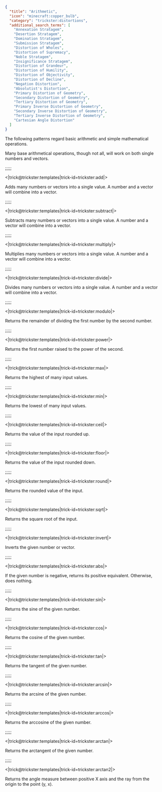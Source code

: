 ```json
{
  "title": "Arithmetic",
  "icon": "minecraft:copper_bulb",
  "category": "trickster:distortions",
  "additional_search_terms": [
    "Annexation Stratagem",
    "Desertion Stratagem",
    "Domination Stratagem",
    "Submission Stratagem",
    "Distortion of Wholes",
    "Distortion of Supremacy",
    "Noble Stratagem",
    "Insignificance Stratagem",
    "Distortion of Grandeur",
    "Distortion of Humility",
    "Distortion of Objectivity",
    "Distortion of Decline",
    "Negation Distortion",
    "Absolutist's Distortion",
    "Primary Distortion of Geometry",
    "Secondary Distortion of Geometry",
    "Tertiary Distortion of Geometry",
    "Primary Inverse Distortion of Geometry",
    "Secondary Inverse Distortion of Geometry",
    "Tertiary Inverse Distortion of Geometry",
    "Cartesian Angle Distortion"
  ]
}
```

The following patterns regard basic arithmetic and simple mathematical operations.


Many base arithmetical operations, though not all, will work on both single numbers and vectors.

;;;;;

<|trick@trickster:templates|trick-id=trickster:add|>

Adds many numbers or vectors into a single value. 
A number and a vector will combine into a vector.

;;;;;

<|trick@trickster:templates|trick-id=trickster:subtract|>

Subtracts many numbers or vectors into a single value.
A number and a vector will combine into a vector.

;;;;;

<|trick@trickster:templates|trick-id=trickster:multiply|>

Multiplies many numbers or vectors into a single value.
A number and a vector will combine into a vector.

;;;;;

<|trick@trickster:templates|trick-id=trickster:divide|>

Divides many numbers or vectors into a single value.
A number and a vector will combine into a vector.

;;;;;

<|trick@trickster:templates|trick-id=trickster:modulo|>

Returns the remainder of dividing the first number by the second number.

;;;;;

<|trick@trickster:templates|trick-id=trickster:power|>

Returns the first number raised to the power of the second.

;;;;;

<|trick@trickster:templates|trick-id=trickster:max|>

Returns the highest of many input values.

;;;;;

<|trick@trickster:templates|trick-id=trickster:min|>

Returns the lowest of many input values.

;;;;;

<|trick@trickster:templates|trick-id=trickster:ceil|>

Returns the value of the input rounded up.

;;;;;

<|trick@trickster:templates|trick-id=trickster:floor|>

Returns the value of the input rounded down.

;;;;;

<|trick@trickster:templates|trick-id=trickster:round|>

Returns the rounded value of the input.

;;;;;

<|trick@trickster:templates|trick-id=trickster:sqrt|>

Returns the square root of the input.

;;;;;

<|trick@trickster:templates|trick-id=trickster:invert|>

Inverts the given number or vector.

;;;;;

<|trick@trickster:templates|trick-id=trickster:abs|>

If the given number is negative, returns its positive equivalent. Otherwise, does nothing.

;;;;;

<|trick@trickster:templates|trick-id=trickster:sin|>

Returns the sine of the given number.

;;;;;

<|trick@trickster:templates|trick-id=trickster:cos|>

Returns the cosine of the given number.

;;;;;

<|trick@trickster:templates|trick-id=trickster:tan|>

Returns the tangent of the given number.

;;;;;

<|trick@trickster:templates|trick-id=trickster:arcsin|>

Returns the arcsine of the given number.

;;;;;

<|trick@trickster:templates|trick-id=trickster:arccos|>

Returns the arccosine of the given number.

;;;;;

<|trick@trickster:templates|trick-id=trickster:arctan|>

Returns the arctangent of the given number.

;;;;;

<|trick@trickster:templates|trick-id=trickster:arctan2|>

Returns the angle measure between positive X axis and the ray from the origin to the point (y, x).
